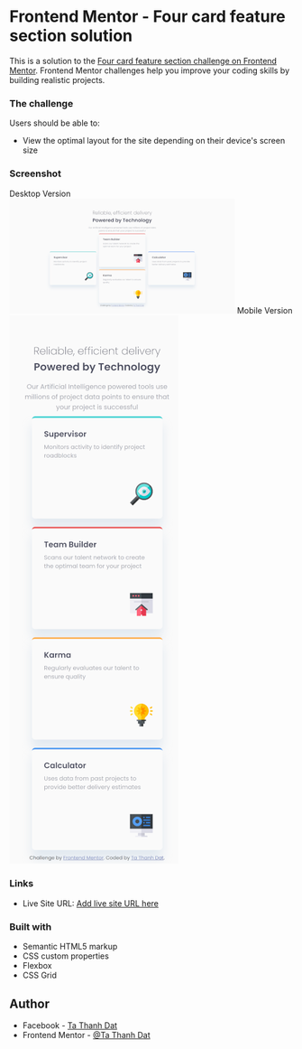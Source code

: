 # Frontend Mentor - Four card feature section solution

This is a solution to the [Four card feature section challenge on Frontend Mentor](https://www.frontendmentor.io/challenges/four-card-feature-section-weK1eFYK). Frontend Mentor challenges help you improve your coding skills by building realistic projects.

### The challenge

Users should be able to:

-   View the optimal layout for the site depending on their device's screen size

### Screenshot
Desktop Version
![Desktop screenshot](https://github.com/tathanhdat/four-card-feature-section/blob/main/Screenshot-desktop.png)
Mobile Version
![Mobile screenshot](https://github.com/tathanhdat/four-card-feature-section/blob/main/Screenshot-mobile.png)

### Links

-   Live Site URL: [Add live site URL here](https://tathanhdat.github.io/four-card-feature-section/)

### Built with

-   Semantic HTML5 markup
-   CSS custom properties
-   Flexbox
-   CSS Grid

## Author

-   Facebook - [Ta Thanh Dat](https://www.facebook.com/tathanh.dat.5/)
-   Frontend Mentor - [@Ta Thanh Dat](https://www.frontendmentor.io/profile/tathanhdat)
